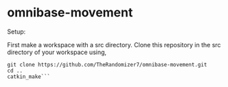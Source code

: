 # omnibase-movement

Setup: 

First make a workspace with a src directory. Clone this repository in the src directory of your workspace using,
```cd ~/<name of workspace>/src/
git clone https://github.com/TheRandomizer7/omnibase-movement.git
cd ..
catkin_make```
